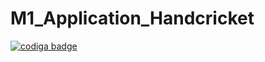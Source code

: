 # M1_Application_Handcricket


<a href="https://app.codiga.io/public/user/github/Gulshan-J">
   <img src="https://api.codiga.io/public/badge/user/github/Gulshan-J?style=light" alt="codiga badge" />
</a>
